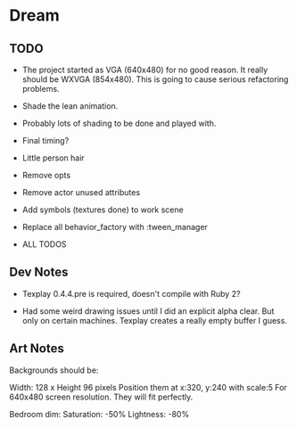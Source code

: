 # Dream

## TODO

- The project started as VGA (640x480) for no good reason.
It really should be WXVGA (854x480).  This is going to cause
serious refactoring problems.

- Shade the lean animation.

- Probably lots of shading to be done and played with.

- Final timing?

- Little person hair

- Remove opts

- Remove actor unused attributes

- Add symbols (textures done) to work scene

- Replace all behavior_factory with :tween_manager

- ALL TODOS


## Dev Notes
- Texplay 0.4.4.pre is required, doesn't compile with Ruby 2?

- Had some weird drawing issues until I did an explicit alpha clear.
But only on certain machines.  Texplay creates a really empty buffer I guess.


## Art Notes

Backgrounds should be:

Width: 128 x Height 96 pixels
Position them at x:320, y:240 with scale:5
For 640x480 screen resolution.  They will fit perfectly.

Bedroom dim:
Saturation: -50%
Lightness: -80%
